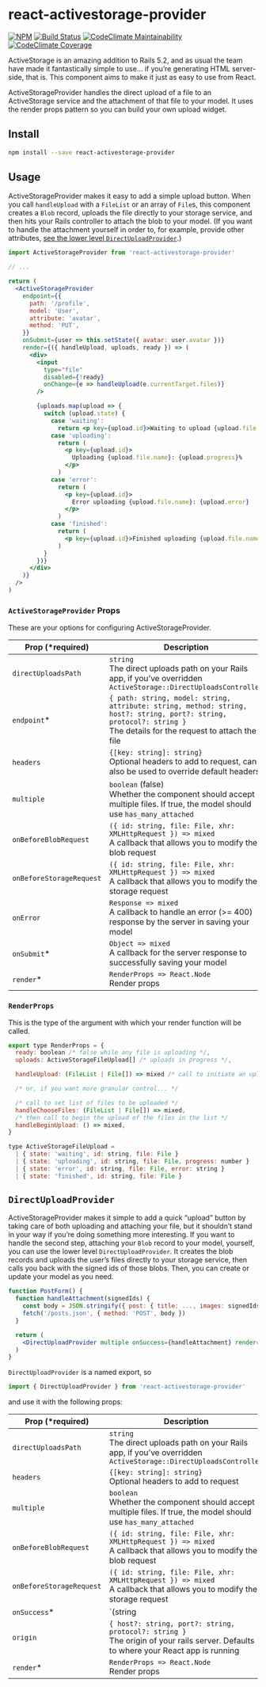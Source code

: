 # react-activestorage-provider

[![NPM](https://img.shields.io/npm/v/react-activestorage-provider.svg)](https://www.npmjs.com/package/react-activestorage-provider)
[![Build Status](https://semaphoreci.com/api/v1/cbothner/react-activestorage-provider/branches/master/shields_badge.svg)](https://semaphoreci.com/cbothner/react-activestorage-provider)
[![CodeClimate Maintainability](https://img.shields.io/codeclimate/maintainability/cbothner/react-activestorage-provider.svg)](https://codeclimate.com/github/cbothner/react-activestorage-provider/maintainability)
[![CodeClimate Coverage](https://img.shields.io/codeclimate/coverage/cbothner/react-activestorage-provider.svg)](https://codeclimate.com/github/cbothner/react-activestorage-provider/coverage)

ActiveStorage is an amazing addition to Rails 5.2, and as usual the team have made it fantastically simple to use... if you’re generating HTML server-side, that is. This component aims to make it just as easy to use from React.

ActiveStorageProvider handles the direct upload of a file to an ActiveStorage service and the attachment of that file to your model. It uses the render props pattern so you can build your own upload widget.

## Install

```bash
npm install --save react-activestorage-provider
```

## Usage

ActiveStorageProvider makes it easy to add a simple upload button. When you call `handleUpload` with a `FileList` or an array of `File`s, this component creates a `Blob` record, uploads the file directly to your storage service, and then hits your Rails controller to attach the blob to your model. (If you want to handle the attachment yourself in order to, for example, provide other attributes, [see the lower level `DirectUploadProvider`](#directuploadprovider).)

```jsx
import ActiveStorageProvider from 'react-activestorage-provider'

// ...

return (
  <ActiveStorageProvider
    endpoint={{
      path: '/profile',
      model: 'User',
      attribute: 'avatar',
      method: 'PUT',
    }}
    onSubmit={user => this.setState({ avatar: user.avatar })}
    render={({ handleUpload, uploads, ready }) => (
      <div>
        <input
          type="file"
          disabled={!ready}
          onChange={e => handleUpload(e.currentTarget.files)}
        />

        {uploads.map(upload => {
          switch (upload.state) {
            case 'waiting':
              return <p key={upload.id}>Waiting to upload {upload.file.name}</p>
            case 'uploading':
              return (
                <p key={upload.id}>
                  Uploading {upload.file.name}: {upload.progress}%
                </p>
              )
            case 'error':
              return (
                <p key={upload.id}>
                  Error uploading {upload.file.name}: {upload.error}
                </p>
              )
            case 'finished':
              return (
                <p key={upload.id}>Finished uploading {upload.file.name}</p>
              )
          }
        })}
      </div>
    )}
  />
)
```

### `ActiveStorageProvider` Props

These are your options for configuring ActiveStorageProvider.

| Prop (\*required)        | Description                                                                                                                                                               |
| ------------------------ | ------------------------------------------------------------------------------------------------------------------------------------------------------------------------- |
| `directUploadsPath`      | `string`<br />The direct uploads path on your Rails app, if you’ve overridden `ActiveStorage::DirectUploadsController`                                                    |
| `endpoint`\*             | `{ path: string, model: string, attribute: string, method: string, host?: string, port?: string, protocol?: string }`<br />The details for the request to attach the file |
| `headers`                | `{[key: string]: string}`<br/>Optional headers to add to request, can also be used to override default headers                                                            |
| `multiple`               | `boolean` (false)<br/>Whether the component should accept multiple files. If true, the model should use `has_many_attached`                                               |
| `onBeforeBlobRequest`    | `({ id: string, file: File, xhr: XMLHttpRequest }) => mixed`<br />A callback that allows you to modify the blob request                                                   |
| `onBeforeStorageRequest` | `({ id: string, file: File, xhr: XMLHttpRequest }) => mixed`<br />A callback that allows you to modify the storage request                                                |
| `onError`                | `Response => mixed`<br />A callback to handle an error (>= 400) response by the server in saving your model                                                               |
| `onSubmit`\*             | `Object => mixed`<br />A callback for the server response to successfully saving your model                                                                               |
| `render`\*               | `RenderProps => React.Node`<br />Render props                                                                                                                             |

### `RenderProps`

This is the type of the argument with which your render function will be called.

```jsx
export type RenderProps = {
  ready: boolean /* false while any file is uploading */,
  uploads: ActiveStorageFileUpload[] /* uploads in progress */,

  handleUpload: (FileList | File[]) => mixed /* call to initiate an upload */,

  /* or, if you want more granular control... */

  /* call to set list of files to be uploaded */
  handleChooseFiles: (FileList | File[]) => mixed,
  /* then call to begin the upload of the files in the list */
  handleBeginUpload: () => mixed,
}

type ActiveStorageFileUpload =
  | { state: 'waiting', id: string, file: File }
  | { state: 'uploading', id: string, file: File, progress: number }
  | { state: 'error', id: string, file: File, error: string }
  | { state: 'finished', id: string, file: File }
```

## `DirectUploadProvider`

ActiveStorageProvider makes it simple to add a quick “upload” button by taking care of both uploading and attaching your file, but it shouldn’t stand in your way if you’re doing something more interesting. If you want to handle the second step, attaching your `Blob` record to your model, yourself, you can use the lower level `DirectUploadProvider`. It creates the blob records and uploads the user’s files directly to your storage service, then calls you back with the signed ids of those blobs. Then, you can create or update your model as you need.

```jsx
function PostForm() {
  function handleAttachment(signedIds) {
    const body = JSON.stringify({ post: { title: ..., images: signedIds }})
    fetch('/posts.json', { method: 'POST', body })
  }

  return (
    <DirectUploadProvider multiple onSuccess={handleAttachment} render={...} />
  )
}
```

`DirectUploadProvider` is a named export, so

```jsx
import { DirectUploadProvider } from 'react-activestorage-provider'
```

and use it with the following props:

| Prop (\*required)        | Description                                                                                                                             |
| ------------------------ | --------------------------------------------------------------------------------------------------------------------------------------- |
| `directUploadsPath`      | `string`<br />The direct uploads path on your Rails app, if you’ve overridden `ActiveStorage::DirectUploadsController`                  |
| `headers`                | `{[key: string]: string}`<br/>Optional headers to add to request                                                                        |
| `multiple`               | `boolean`<br/>Whether the component should accept multiple files. If true, the model should use `has_many_attached`                     |
| `onBeforeBlobRequest`    | `({ id: string, file: File, xhr: XMLHttpRequest }) => mixed`<br />A callback that allows you to modify the blob request                 |
| `onBeforeStorageRequest` | `({ id: string, file: File, xhr: XMLHttpRequest }) => mixed`<br />A callback that allows you to modify the storage request              |
| `onSuccess`\*            | `(string | Object[]) => mixed`<br />The callback that will be called with the signed ids of the files after the upload is complete               |
| `origin`                 | `{ host?: string, port?: string, protocol?: string }`<br />The origin of your rails server. Defaults to where your React app is running |
| `render`\*               | `RenderProps => React.Node`<br />Render props                                                                                           |
